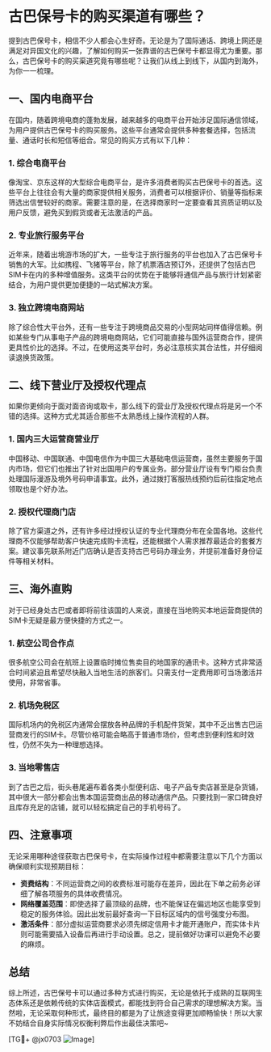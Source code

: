 # 古巴保号卡的购买渠道有哪些？

提到古巴保号卡，相信不少人都会心生好奇。无论是为了国际通话、跨境上网还是满足对异国文化的兴趣，了解如何购买一张靠谱的古巴保号卡都显得尤为重要。那么，古巴保号卡的购买渠道究竟有哪些呢？让我们从线上到线下，从国内到海外，为你一一梳理。

## 一、国内电商平台

在国内，随着跨境电商的蓬勃发展，越来越多的电商平台开始涉足国际通信领域，为用户提供古巴保号卡的购买服务。这些平台通常会提供多种套餐选择，包括流量、通话时长和短信等组合。常见的购买方式有以下几种：

### 1. 综合电商平台
像淘宝、京东这样的大型综合电商平台，是许多消费者购买古巴保号卡的首选。这些平台上往往会有大量的商家提供相关服务，消费者可以根据评价、销量等指标来筛选出信誉较好的商家。需要注意的是，在选择商家时一定要查看其资质证明以及用户反馈，避免买到假货或者无法激活的产品。

### 2. 专业旅行服务平台
近年来，随着出境游市场的扩大，一些专注于旅行服务的平台也加入了古巴保号卡销售的大军。比如携程、飞猪等平台，除了机票酒店预订外，还提供了包括古巴SIM卡在内的多种增值服务。这类平台的优势在于能够将通信产品与旅行计划紧密结合，为用户提供更加便捷的一站式解决方案。

### 3. 独立跨境电商网站
除了综合性大平台外，还有一些专注于跨境商品交易的小型网站同样值得信赖。例如某些专门从事电子产品的跨境电商网站，它们可能直接与国外运营商合作，提供更具性价比的选择。不过，在使用这类平台时，务必注意核实其合法性，并仔细阅读退换货政策。

## 二、线下营业厅及授权代理点

如果你更倾向于面对面咨询或取卡，那么线下的营业厅及授权代理点将是另一个不错的选择。这种方式尤其适合那些不太熟悉线上操作流程的人群。

### 1. 国内三大运营商营业厅
中国移动、中国联通、中国电信作为中国三大基础电信运营商，虽然主要服务于国内市场，但它们也推出了针对出国用户的专属业务。部分营业厅设有专门柜台负责处理国际漫游及境外号码申请事宜。此外，通过拨打客服热线预约后前往指定地点领取也是个好办法。

### 2. 授权代理商门店
除了官方渠道之外，还有许多经过授权认证的专业代理商分布在全国各地。这些代理商不仅能够帮助客户快速完成购卡流程，还能根据个人需求推荐最适合的套餐方案。建议事先联系附近门店确认是否支持古巴号码办理业务，并提前准备好身份证件等相关材料。

## 三、海外直购

对于已经身处古巴或者即将前往该国的人来说，直接在当地购买本地运营商提供的SIM卡无疑是最方便快捷的方式之一。

### 1. 航空公司合作点
很多航空公司会在航班上设置临时摊位售卖目的地国家的通讯卡。这种方式非常适合时间紧迫且希望尽快融入当地生活的旅客们。只需支付一定费用即可当场激活并使用，非常省事。

### 2. 机场免税区
国际机场内的免税区内通常会摆放各种品牌的手机配件货架，其中不乏出售古巴运营商发行的SIM卡。尽管价格可能会略高于普通市场价，但考虑到便利性和时效性，仍然不失为一种理想选择。

### 3. 当地零售店
到了古巴之后，街头巷尾遍布着各类小型便利店、电子产品专卖店甚至是杂货铺，其中很大一部分都会出售本国运营商出品的移动通信产品。只要找到一家口碑良好且库存充足的店铺，就可以轻松搞定自己的手机号码了。

## 四、注意事项

无论采用哪种途径获取古巴保号卡，在实际操作过程中都需要注意以下几个方面以确保顺利实现预期目标：

- **资费结构**：不同运营商之间的收费标准可能存在差异，因此在下单之前务必详细了解各项服务的具体收费情况。
- **网络覆盖范围**：即使选择了最顶级的品牌，也不能保证在偏远地区也能享受到稳定的服务体验。因此出发前最好查询一下目标区域内的信号强度分布图。
- **激活条件**：部分虚拟运营商要求必须先绑定信用卡才能开通账户，而实体卡片则可能需要插入设备后再进行手动设置。总之，提前做好功课可以避免不必要的麻烦。

## 总结

综上所述，古巴保号卡可以通过多种方式进行购买，无论是依托于成熟的互联网生态体系还是依赖传统的实体店面模式，都能找到符合自己需求的理想解决方案。当然啦，无论采取何种形式，最终目的都是为了让旅途变得更加顺畅愉快！所以大家不妨结合自身实际情况权衡利弊后作出最佳决策吧~

[TG💪+ @jx0703 ![Image](https://github.com/user-attachments/assets/dbca1d08-cadb-493c-b0ec-ad6f7a83f270)]